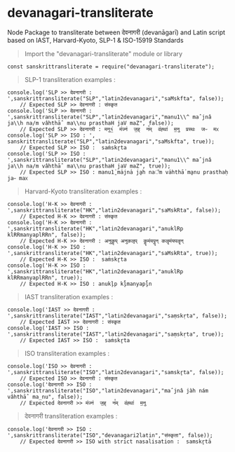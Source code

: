 # devanagari-transliterate
Node Package to transliterate between देवनागरी (devanāgarī) and Latin script based on IAST, Harvard-Kyoto, SLP-1 &amp; ISO-15919 Standards

> Import the "devanagari-transliterate" module or library
```
const sanskrittransliterate = require("devanagari-transliterate");
```

> SLP-1 transliteration examples :
```
console.log('SLP >> देवनागरी : ',sanskrittransliterate("SLP","latin2devanagari","saMskfta", false));  
    // Expected SLP >> देवनागरी : संस्कृत
console.log('SLP >> देवनागरी : ',sanskrittransliterate("SLP","latin2devanagari","manu1\\^ maˆjnâ ja\\h na/m vâhthāˆ ma\\nu prasthaH jaV maZ", false)); 
    // Expected SLP >> देवनागरी : मनु१॒॑  म॑ज्न॑  ज॒ह्  न꣫म्  व॑ह्था॑  म॒नु  प्रस्थः  जᳶ  मᳵ
console.log('SLP >> ISO : ', sanskrittransliterate("SLP","latin2devanagari","saMskfta", true)); 
    // Expected SLP >> ISO :  saṁskr̥ta
console.log('SLP >> ISO : ',sanskrittransliterate("SLP","latin2devanagari","manu1\\^ maˆjnâ ja\\h na/m vâhthāˆ ma\\nu prasthaH jaV maZ", true)); 
    // Expected SLP >> ISO : manu1̱̍ ma̍jna̍ ja̱h na꣫m va̍hthā̍ ma̱nu prasthaḥ jaᳶ maᳵ
```

> Harvard-Kyoto transliteration examples :
```
console.log('H-K >> देवनागरी : ',sanskrittransliterate("HK","latin2devanagari","saMskRta", false)); 
    // Expected H-K >> देवनागरी : संस्कृत
console.log('H-K >> देवनागरी : ',sanskrittransliterate("HK","latin2devanagari","anuklRp klRRmanyaplRRn", false)); 
    // Expected H-K >> देवनागरी : अनुकॢप् अनुकलृप्  कॣमंयपॣन् कलॄमंयपलॄन्
console.log('H-K >> ISO : ',sanskrittransliterate("HK","latin2devanagari","saMskRta", true)); 
    // Expected H-K >> ISO :  saṁskr̥ta
console.log('H-K >> ISO : ',sanskrittransliterate("HK","latin2devanagari","anuklRp klRRmanyaplRRn", true)); 
    // Expected H-K >> ISO : anukl̥p kl̥̄manyapl̥̄n
```

> IAST transliteration examples :
```
console.log('IAST >> देवनागरी : ',sanskrittransliterate("IAST","latin2devanagari","saṃskṛta", false));  
    // Expected IAST >> देवनागरी : संस्कृत
console.log('IAST >> ISO : ',sanskrittransliterate("IAST","latin2devanagari","saṃskṛta", true)); 
    // Expected IAST >> ISO :  saṁskr̥ta
```

> ISO transliteration examples :
```
console.log('ISO >> देवनागरी : ',sanskrittransliterate("ISO","latin2devanagari","samskr̥ta", false));  
    // Expected ISO >> देवनागरी : संस्कृत
console.log('देवनागरी >> ISO : ',sanskrittransliterate("ISO","latin2devanagari","maˆjnâ jàh nám vâhthāˆ ma̲nu", false)); 
    // Expected देवनागरी >> म॑ज्न॑  ज॒ह्  न꣫म्  व॑ह्था॑  म॒नु
```

> देवनागरी transliteration examples :
```
console.log('देवनागरी >> ISO : ',sanskrittransliterate("ISO","devanagari2latin","संस्कृता", false)); 
    // Expected देवनागरी >> ISO with strict nasalisation :  samskr̥tā

```
